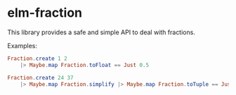 # elm-fraction

This library provides a safe and simple API to deal with fractions.

Examples:

```elm
Fraction.create 1 2
    |> Maybe.map Fraction.toFloat == Just 0.5
```

```elm
Fraction.create 24 37
    |> Maybe.map Fraction.simplify |> Maybe.map Fraction.toTuple == Just (24, 37)
```
